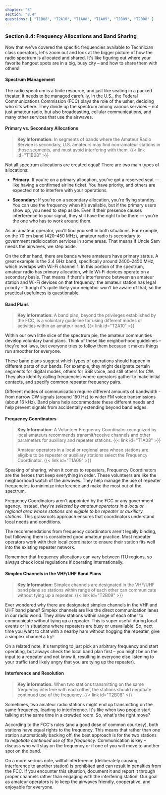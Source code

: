 ```yaml
---
chapter: "8"
section: "8.4"
questions: [ "T1B08", "T2A10", "T1A08", "T1A09", "T2B09", "T2B08" ]
---
```


### Section 8.4: Frequency Allocations and Band Sharing

Now that we've covered the specific frequencies available to Technician class operators, let's zoom out and look at the bigger picture of how the radio spectrum is allocated and shared. It's like figuring out where your favorite hangout spots are in a big, busy city – and how to share them with others!

#### Spectrum Management

The radio spectrum is a finite resource, and just like seating in a packed theater, it needs to be managed carefully. In the U.S., the Federal Communications Commission (FCC) plays the role of the usher, deciding who sits where. They divide up the spectrum among various services – not just amateur radio, but also broadcasting, cellular communications, and many other services that use the airwaves.

#### Primary vs. Secondary Allocations

> **Key Information:** In segments of bands where the Amateur Radio Service is secondary, U.S. amateurs may find non-amateur stations in those segments, and must avoid interfering with them. {{< link id="T1B08" >}}

Not all spectrum allocations are created equal! There are two main types of allocations:
 
- **Primary**: If you're on a primary allocation, you've got a reserved seat — like having a confirmed airline ticket. You have priority, and others are expected not to interfere with your operations.

- **Secondary**: If you're on a secondary allocation, you're flying standby. You can use the frequency when it’s available, but if the primary users show up, you need to step aside. Even if their presence causes interference to your signal, they still have the right to be there — you're the one who has to work around them.

As an amateur operator, you'll find yourself in both situations. For example, on the 70 cm band (420–450 MHz), amateur radio is secondary to government radiolocation services in some areas. That means if Uncle Sam needs the airwaves, we step aside.

On the other hand, there are bands where amateurs have primary status. A great example is the 2.4 GHz band, specifically around 2400–2450 MHz, which overlaps with Wi-Fi channel 1. In this portion of the spectrum, amateur radio has primary allocation, while Wi-Fi devices operate on a secondary basis. That means if there's interference between an amateur station and Wi-Fi devices on that frequency, the amateur station has legal priority – though it's quite likely your neighbor won't be aware of that, so the practical usefulness is questionable.

#### Band Plans

> **Key Information:** A band plan, beyond the privileges established by the FCC, is a voluntary guideline for using different modes or activities within an amateur band. {{< link id="T2A10" >}}

Within our own little slice of the spectrum pie, the amateur communities develop voluntary band plans. Think of these like neighborhood guidelines – they're not laws, but everyone tries to follow them because it makes things run smoother for everyone. 

These band plans suggest which types of operations should happen in different parts of our bands. For example, they might designate certain segments for digital modes, others for SSB voice, and still others for CW. They also identify calling frequencies where operators gather to make initial contacts, and specify common repeater frequency pairs.

Different modes of communication require different amounts of bandwidth - from narrow CW signals (around 150 Hz) to wider FM voice transmissions (about 16 kHz). Band plans help accommodate these different needs and help prevent signals from accidentally extending beyond band edges.

#### Frequency Coordinators

> **Key Information:** A Volunteer Frequency Coordinator recognized by local amateurs recommends transmit/receive channels and other parameters for auxiliary and repeater stations. {{< link id="T1A08" >}}
> 
> Amateur operators in a local or regional area whose stations are eligible to be repeater or auxiliary stations select the Frequency Coordinator. {{< link id="T1A09" >}}

Speaking of sharing, when it comes to repeaters, Frequency Coordinators are the heroes that keep everything in order. These volunteers are like the neighborhood watch of the airwaves. They help manage the use of repeater frequencies to minimize interference and make the most out of the spectrum.

Frequency Coordinators aren't appointed by the FCC or any government agency. Instead, *they're selected by amateur operators in a local or regional area whose stations are eligible to be repeater or auxiliary stations*. This grassroots approach ensures that coordinators understand local needs and conditions.

The recommendations from frequency coordinators aren't legally binding, but following them is considered good amateur practice. Most repeater operators work with their local coordinator to ensure their station fits well into the existing repeater network.

Remember that frequency allocations can vary between ITU regions, so always check local regulations if operating internationally.

#### Simplex Channels in the VHF/UHF Band Plans

> **Key Information:** Simplex channels are designated in the VHF/UHF band plans so stations within range of each other can communicate without tying up a repeater. {{< link id="T2B09" >}}

Ever wondered why there are designated simplex channels in the VHF and UHF band plans? Simplex channels are like the direct communication lanes in our radio world. They allow stations within range of each other to communicate without tying up a repeater. This is super useful during local events or in situations where repeaters are busy or unavailable. So, next time you want to chat with a nearby ham without hogging the repeater, give a simplex channel a try!

On a related note, it's tempting to just pick an arbitrary frequency and start operating, but always check the local band plan first – you might be on the input to a repeater and not know it, resulting in everyone else listening to your traffic (and likely angry that you are tying up the repeater).

#### Interference and Resolution

> **Key Information:** When two stations transmitting on the same frequency interfere with each other, the stations should negotiate continued use of the frequency. {{< link id="T2B08" >}}

Sometimes, two amateur radio stations might end up transmitting on the same frequency, leading to interference. It's like when two people start talking at the same time in a crowded room. So, what's the right move?

According to the FCC's rules (and a good dose of common courtesy), both stations have equal rights to the frequency. This means that rather than one station automatically backing off, the best approach is for the two stations to *negotiate continued use of the frequency*. Communication is key – discuss who will stay on the frequency or if one of you will move to another spot on the band.

On a more serious note, willful interference (deliberately causing interference to another station) is prohibited and can result in penalties from the FCC. If you encounter this situation, document it and report it through proper channels rather than engaging with the interfering station. Our goal as amateur operators is to keep the airwaves friendly, cooperative, and enjoyable for everyone.
